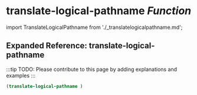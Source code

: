 # **translate-logical-pathname** *Function*

import TranslateLogicalPathname from './_translatelogicalpathname.md';

<TranslateLogicalPathname />

## Expanded Reference: translate-logical-pathname

:::tip
TODO: Please contribute to this page by adding explanations and examples
:::

```lisp
(translate-logical-pathname )
```
